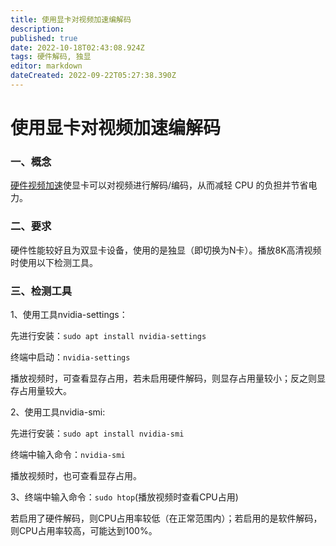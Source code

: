 ```yaml
---
title: 使用显卡对视频加速编解码
description: 
published: true
date: 2022-10-18T02:43:08.924Z
tags: 硬件解码, 独显
editor: markdown
dateCreated: 2022-09-22T05:27:38.390Z
---
```


# 使用显卡对视频加速编解码

### 一、概念

[硬件视频加速](https://en.wikipedia.org/wiki/Graphics_processing_unit#GPU_accelerated_video_decoding)使显卡可以对视频进行解码/编码，从而减轻 CPU 的负担并节省电力。

### 二、要求

硬件性能较好且为双显卡设备，使用的是独显（即切换为N卡）。播放8K高清视频时使用以下检测工具。

### 三、检测工具

1、使用工具nvidia-settings：

先进行安装：`sudo apt install nvidia-settings`

终端中启动：`nvidia-settings`

播放视频时，可查看显存占用，若未启用硬件解码，则显存占用量较小；反之则显存占用量较大。

2、使用工具nvidia-smi:

先进行安装：`sudo apt install nvidia-smi`

终端中输入命令：`nvidia-smi`

播放视频时，也可查看显存占用。

3、终端中输入命令：`sudo htop`(播放视频时查看CPU占用)

若启用了硬件解码，则CPU占用率较低（在正常范围内）；若启用的是软件解码，则CPU占用率较高，可能达到100%。